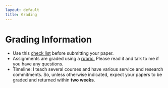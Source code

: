 ```yaml
---
layout: default
title: Grading
---
```



# Grading Information

+ Use this [check list](/resources/check) before submitting your paper.
+ Assignments are graded using a [rubric.](/resources/rubric.pdf) Please read it and talk to me if you have any questions.  
+ Timeline: I teach several courses and have various service and research commitments. So, unless otherwise indicated, expect your papers to be graded and returned within **two weeks**. 




